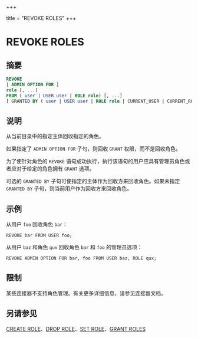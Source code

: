 +++

title = "REVOKE ROLES"
+++

# REVOKE ROLES

## 摘要

``` sql
REVOKE
[ ADMIN OPTION FOR ]
role [, ...]
FROM ( user | USER user | ROLE role) [, ...]
[ GRANTED BY ( user | USER user | ROLE role | CURRENT_USER | CURRENT_ROLE ) ]
```

## 说明

从当前目录中的指定主体回收指定的角色。

如果指定了 `ADMIN OPTION FOR` 子句，则回收 `GRANT` 权限，而不是回收角色。

为了使针对角色的 `REVOKE` 语句成功执行，执行该语句的用户应具有管理员角色或者应对于给定的角色拥有 `GRANT` 选项。

可选的 `GRANTED BY` 子句可使指定的主体作为回收方来回收角色。如果未指定 `GRANTED BY` 子句，则当前用户作为回收方来回收角色。

## 示例

从用户 `foo` 回收角色 `bar`：

    REVOKE bar FROM USER foo;

从用户 `baz` 和角色 `qux` 回收角色 `bar` 和 `foo` 的管理员选项：

    REVOKE ADMIN OPTION FOR bar, foo FROM USER baz, ROLE qux;

## 限制

某些连接器不支持角色管理。有关更多详细信息，请参见连接器文档。

## 另请参见

[CREATE ROLE](./create-role.html)、[DROP ROLE](./drop-role.html)、[SET ROLE](./set-role.html)、[GRANT ROLES](./grant-roles.html)